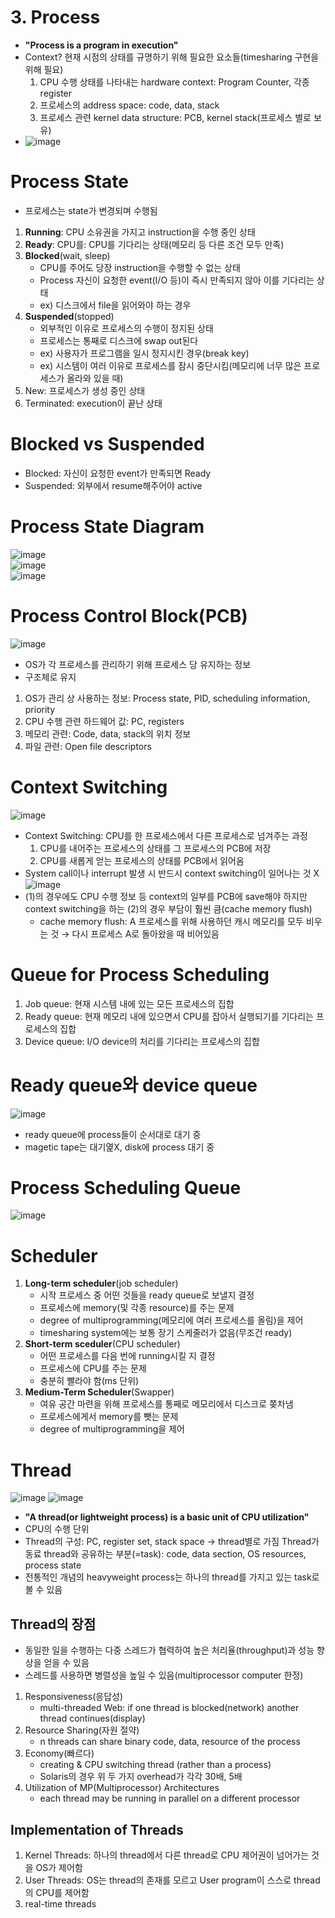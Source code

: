# 3. Process
- **"Process is a program in execution"**
- Context? 현재 시점의 상태를 규명하기 위해 필요한 요소들(timesharing 구현을 위해 필요)
  1. CPU 수행 상태를 나타내는 hardware context: Program Counter, 각종 register
  2. 프로세스의 address space: code, data, stack
  3. 프로세스 관련 kernel data structure: PCB, kernel stack(프로세스 별로 보유)
- ![image](https://github.com/Haaarimmm/TIL/assets/108309396/0b9d2f45-ddc5-4ade-84c5-f7c87b075b61)

# Process State
- 프로세스는 state가 변경되며 수행됨
1. **Running**: CPU 소유권을 가지고 instruction을 수행 중인 상태
2. **Ready**: CPU를: CPU를 기다리는 상태(메모리 등 다른 조건 모두 만족)
3. **Blocked**(wait, sleep)
   - CPU를 주어도 당장 instruction을 수행할 수 없는 상태
   - Process 자신이 요청한 event(I/O 등)이 즉시 만족되지 않아 이를 기다리는 상태
   - ex) 디스크에서 file을 읽어와야 하는 경우
4. **Suspended**(stopped)
   - 외부적인 이유로 프로세스의 수행이 정지된 상태
   - 프로세스는 통째로 디스크에 swap out된다
   - ex) 사용자가 프로그램을 일시 정지시킨 경우(break key)
   - ex) 시스템이 여러 이유로 프로세스를 잠시 중단시킴(메모리에 너무 많은 프로세스가 올라와 있을 때) 
5. New: 프로세스가 생성 중인 상태
6. Terminated: execution이 끝난 상태 

# Blocked vs Suspended
- Blocked: 자신이 요청한 event가 만족되면 Ready
- Suspended: 외부에서 resume해주어야 active

# Process State Diagram
![image](https://github.com/Haaarimmm/TIL/assets/108309396/7be4d252-fb31-446b-b80d-b4f7ca3d5e8d)  
![image](https://github.com/Haaarimmm/TIL/assets/108309396/57675129-62ad-43ee-b4a9-774363ced87c)  
![image](https://github.com/Haaarimmm/TIL/assets/108309396/554ddfd7-da46-4a3a-a723-e4ca12137f2f)  

# Process Control Block(PCB)
![image](https://github.com/Haaarimmm/TIL/assets/108309396/742c2a5b-3e8f-4dde-a9aa-54a5bd2fd801)  
- OS가 각 프로세스를 관리하기 위해 프로세스 당 유지하는 정보
- 구조체로 유지
1. OS가 관리 상 사용하는 정보: Process state, PID, scheduling information, priority
2. CPU 수행 관련 하드웨어 값: PC, registers
3. 메모리 관련: Code, data, stack의 위치 정보
4. 파일 관련: Open file descriptors

# Context Switching
![image](https://github.com/Haaarimmm/TIL/assets/108309396/b332724e-54f9-4db0-8a7c-6dbb551bcb1f)  
- Context Switching: CPU를 한 프로세스에서 다른 프로세스로 넘겨주는 과정
  1. CPU를 내어주는 프로세스의 상태를 그 프로세스의 PCB에 저장
  2. CPU를 새롭게 얻는 프로세스의 상태를 PCB에서 읽어옴
- System call이나 interrupt 발생 시 반드시 context switching이 일어나는 것 X
![image](https://github.com/Haaarimmm/TIL/assets/108309396/94ca7922-226c-4336-a3c0-ea622e7bbdc5)
- (1)의 경우에도 CPU 수행 정보 등 context의 일부를 PCB에 save해야 하지만 context switching을 하는 (2)의 경우 부담이 훨씬 큼(cache memory flush)
  - cache memory flush: A 프로세스를 위해 사용하던 캐시 메모리를 모두 비우는 것 &rarr; 다시 프로세스 A로 돌아왔을 때 비어있음

# Queue for Process Scheduling
1. Job queue: 현재 시스템 내에 있는 모든 프로세스의 집합
2. Ready queue: 현재 메모리 내에 있으면서 CPU를 잡아서 실행되기를 기다리는 프로세스의 집합
3. Device queue: I/O device의 처리를 기다리는 프로세스의 집합

# Ready queue와 device queue
![image](https://github.com/Haaarimmm/TIL/assets/108309396/8a5eb98b-54cf-418e-8607-1fc4c43091c3)  
- ready queue에 process들이 순서대로 대기 중
- magetic tape는 대기엹X, disk에 process 대기 중

# Process Scheduling Queue
![image](https://github.com/Haaarimmm/TIL/assets/108309396/4de2666d-22ed-4bfc-a70d-92f2a139e906)

# Scheduler
1. **Long-term scheduler**(job scheduler)
   - 시작 프로세스 중 어떤 것들을 ready queue로 보낼지 결정
   - 프로세스에 memory(및 각종 resource)를 주는 문제
   - degree of multiprogramming(메모리에 여러 프로세스를 올림)을 제어
   - timesharing system에는 보통 장기 스케줄러가 없음(무조건 ready)
2. **Short-term sceduler**(CPU scheduler)
   - 어떤 프로세스를 다음 번에 running시킬 지 결정
   - 프로세스에 CPU를 주는 문제
   - 충분히 빨라야 함(ms 단위)
3. **Medium-Term Scheduler**(Swapper)
   - 여유 공간 마련을 위해 프로세스를 통째로 메모리에서 디스크로 쫒차냄
   - 프로세스에게서 memory를 뺏는 문제
   - degree of multiprogramming을 제어

# Thread
![image](https://github.com/Haaarimmm/TIL/assets/108309396/2749c5ef-3d84-47e1-9d4e-0e368801f7bb)
![image](https://github.com/Haaarimmm/TIL/assets/108309396/11e7ca31-ce5c-4da4-9397-a3f4dd5ec9d1)  
- **"A thread(or lightweight process) is a basic unit of CPU utilization"**
- CPU의 수행 단위
- Thread의 구성: PC, register set, stack space &rarr; thread별로 가짐
  Thread가 동료 thread와 공유하는 부분(=task): code, data section, OS resources, process state
- 전통적인 개념의 heavyweight process는 하나의 thread를 가지고 있는 task로 볼 수 있음

## Thread의 장점
- 동일한 일을 수행하는 다중 스레드가 협력하여 높은 처리율(throughput)과 성능 향상을 얻을 수 있음
- 스레드를 사용하면 병렬성을 높일 수 있음(multiprocessor computer 한정)
1. Responsiveness(응답성)
   - multi-threaded Web: if one thread is blocked(network) another thread continues(display)
2. Resource Sharing(자원 절약)
   - n threads can share binary code, data, resource of the process
3. Economy(빠르다)
   - creating & CPU switching thread (rather than a process)
   - Solaris의 경우 위 두 가지 overhead가 각각 30배, 5배
4. Utilization of MP(Multiprocessor) Architectures
   - each thread may be running in parallel on a different processor

## Implementation of Threads
1. Kernel Threads: 하나의 thread에서 다른 thread로 CPU 제어권이 넘어가는 것을 OS가 제어함
2. User Threads: OS는 thread의 존재를 모르고 User program이 스스로 thread의 CPU를 제어함
3. real-time threads